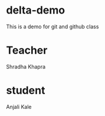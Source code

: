 # delta-demo
This is a demo for git and github class

# Teacher
Shradha Khapra

# student
Anjali Kale